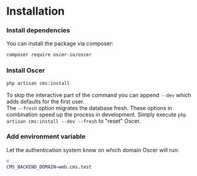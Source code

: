 # Installation

### Install dependencies
You can install the package via composer:
```bash
composer require oscer-io/oscer
```

### Install Oscer

```bash
php artisan cms:install
```  
To skip the interactive part of the command you can append `--dev` which adds defaults for the first user.  
The `--fresh` option migrates the database fresh. These options in combination speed up the process in development.
Simply execute `php artisan cms:install --dev --fresh` to "reset" Oscer.  

### Add environment variable

Let the authentication system know on which domain Oscer will run:
```bash
# ...
CMS_BACKEND_DOMAIN=web.cms.test
```  

